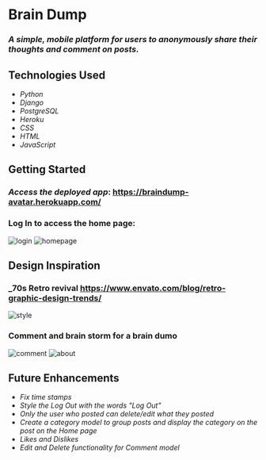 # Brain Dump

### _A simple, mobile platform for users to anonymously share their thoughts and comment on posts._

## Technologies Used

* _Python_
* _Django_
* _PostgreSQL_
* _Heroku_
* _CSS_
* _HTML_
* _JavaScript_

## Getting Started 

### _Access the deployed app_: https://braindump-avatar.herokuapp.com/

### Log In to access the home page:

![login](https://user-images.githubusercontent.com/111609911/197913850-51290884-a1cc-47e0-93cd-d0c44dc88546.png)
![homepage](https://user-images.githubusercontent.com/111609911/197913862-9d4e983f-2c71-4c9a-8741-9e1487cafef9.png)

## Design Inspiration

### _70s Retro revival https://www.envato.com/blog/retro-graphic-design-trends/

![style](https://user-images.githubusercontent.com/111609911/197914520-bf5e1095-f29f-46be-a0cb-05e34251f83d.png)

### Comment and brain storm for a brain dumo

![comment](https://user-images.githubusercontent.com/111609911/197915768-61b5d85c-c97d-49ac-adce-fc570017627d.png)
![about](https://user-images.githubusercontent.com/111609911/197915774-b023beea-e0de-406d-9679-ca263b6e9545.png)

## Future Enhancements

* _Fix time stamps_
* _Style the Log Out with the words "Log Out"_
* _Only the user who posted can delete/edit what they posted_
* _Create a category model to group posts and display the category on the post on the Home page_
* _Likes and Dislikes_
* _Edit and Delete functionality for Comment model_
